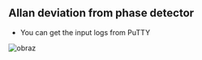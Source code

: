 ## Allan deviation from phase detector

* You can get the input logs from PuTTY

![obraz](https://user-images.githubusercontent.com/88160019/150651522-0fbb7674-03f7-4fa1-9ec2-1d1abac77af1.png)
